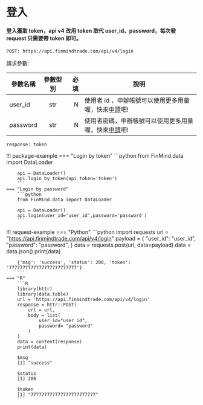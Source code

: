 # 登入

#### 登入獲取 token，api v4 改用 token 取代 user_id、password，每次發 request 只需要帶 token 即可。

```
POST: https://api.finmindtrade.com/api/v4/login

```

請求參數:

參數名稱       | 參數型別  | 必填	| 說明
--------------|:-----:|-----:|------------------------
user_id       | str |  N | 使用者 id ，申辦帳號可以使用更多用量喔，快來[申請](https://finmindtrade.com/analysis/#/account/register)吧!
password      | str |  N | 使用者密碼，申辦帳號可以使用更多用量喔，快來[申請](https://finmindtrade.com/analysis/#/account/register)吧!

```
response: token
```

!!! package-example
    === "Login by token"
        ```python
        from FinMind.data import DataLoader

        api = DataLoader()
        api.login_by_token(api_token='token')
        ```
    === "Login by password"
        ```python
        from FinMind.data import DataLoader

        api = DataLoader()
        api.login(user_id='user_id',password='password')
        ```

!!! request-example
    === "Python"
        ```python
        import requests
        url = "https://api.finmindtrade.com/api/v4/login"
        payload = {
            "user_id": "user_id",
            "password": "password",
        }
        data = requests.post(url, data=payload)
        data = data.json()
        print(data)

        {'msg': 'success', 'status': 200, 'token': '7777777777777777777777777'}
        ```
    === "R"
        ```R
        library(httr)
        library(data.table)
        url = 'https://api.finmindtrade.com/api/v4/login'
        response = httr::POST(
            url = url,
            body = list(
                user_id="user_id",
                password= "password"
            )
        )
        data = content(response)
        print(data)

        $msg
        [1] "success"

        $status
        [1] 200

        $token
        [1] "777777777777777777777777"
        ```
